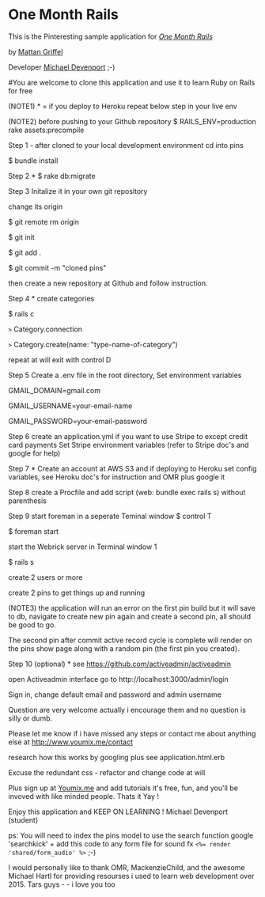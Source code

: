 # One Month Rails

This is the Pinteresting sample application for
[*One Month Rails*](http://onemonthrails.com)

by [Mattan Griffel](http://mattangriffel.com)

Developer [Michael Devenport](https://twitter.com/WEBrip) ;-)

#You are welcome to clone this application and use it to learn Ruby on Rails for free

(NOTE1) * = if you deploy to Heroku repeat below step in your live env

(NOTE2) before pushing to your Github repository $ RAILS_ENV=production rake assets:precompile

Step 1 - after cloned to your local development environment
cd into pins

$ bundle install

Step 2 * $ rake db:migrate

Step 3
Initalize it in your own git repository

change its origin

$ git remote rm origin

$ git init

$ git add .

$ git commit -m "cloned pins"

then create a new repository at Github and follow instruction.

Step 4 *
create categories

$ rails c 

<code>></code> Category.connection

<code>></code> Category.create(name: "type-name-of-category")

repeat at will
exit with control D

Step 5
Create a .env file in the root directory, 
Set  environment variables

GMAIL_DOMAIN=gmail.com

GMAIL_USERNAME=your-email-name

GMAIL_PASSWORD=your-email-password

Step 6 
create an application.yml if you want to use Stripe to except credit card payments
Set Stripe environment variables (refer to Stripe doc's and google for help)

Step 7 *
Create an account at AWS S3 and if deploying to Heroku set config variables,
see Heroku doc's for instruction and OMR plus google it

Step 8
create a Procfile and add script (web: bundle exec rails s) without parenthesis

Step 9
start foreman in a seperate Teminal window $ control T

$ foreman start

start the Webrick server in Terminal window 1

$ rails s

create 2 users or more

create 2 pins to get things up and running

(NOTE3) the application will run an error on the first pin build but it will save to db,
navigate to create new pin again and create a second pin, all should be good to go.

The second pin after commit active record cycle is complete will render on the pins show page
along with a random pin (the first pin you created). 

Step 10 (optional) * see https://github.com/activeadmin/activeadmin

open Activeadmin interface go to http://localhost:3000/admin/login

Sign in, change default email and password and admin username 

Question are very welcome actually i encourage them and no question is silly or dumb. 

Please let me know if i have missed any steps or contact me about anything else at http://www.youmix.me/contact

research how this works by googling plus see application.html.erb

Excuse the redundant css - refactor and change code at will

Plus sign up at [Youmix.me](http://www.youmix.me) and add tutorials
it's free, fun, and you'll be invoved with like minded people. Thats it Yay !

Enjoy this application and KEEP ON LEARNING ! Michael Devenport (student) 

ps: You will need to index the pins model to use the search function google 'searchkick' +
add this code to any form file for sound fx <code><%= render 'shared/form_audio' %></code> ;-)

I would personally like to thank OMR, MackenzieChild, and the awesome Michael Hartl 
for providing resourses i used to learn web development over 2015. Tars guys - - i love you too